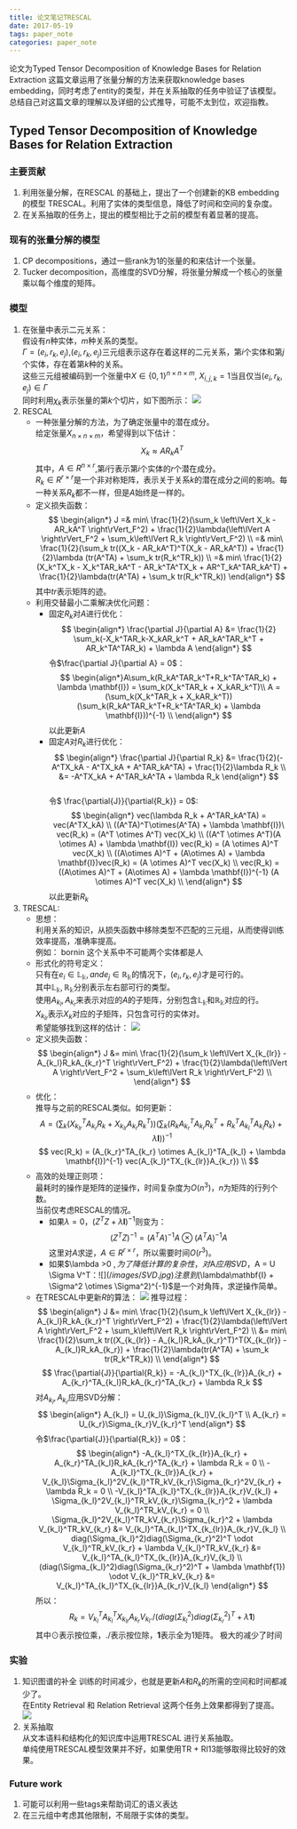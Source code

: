 ```yaml
---
title: 论文笔记TRESCAL
date: 2017-05-19
tags: paper_note
categories: paper_note
---
```

论文为Typed Tensor Decomposition of Knowledge Bases for Relation Extraction 
这篇文章运用了张量分解的方法来获取knowledge bases embedding，同时考虑了entity的类型，并在关系抽取的任务中验证了该模型。
总结自己对这篇文章的理解以及详细的公式推导，可能不太到位，欢迎指教。
<!--more--> 
## Typed Tensor Decomposition of Knowledge Bases for Relation Extraction 
### 主要贡献 
1. 利用张量分解，在RESCAL 的基础上，提出了一个创建新的KB embedding 的模型 TRESCAL。利用了实体的类型信息，降低了时间和空间的复杂度。
2. 在关系抽取的任务上，提出的模型相比于之前的模型有着显著的提高。

### 现有的张量分解的模型
1. CP decompositions，通过一些rank为1的张量的和来估计一个张量。
2. Tucker decomposition，高维度的SVD分解，将张量分解成一个核心的张量乘以每个维度的矩阵。

### 模型
1. 在张量中表示二元关系：  
    假设有$n$种实体，$m$种关系的类型。  
    $\Gamma = {(e_i,r_k,e_j)}$,$(e_i,r_k,e_j)$三元组表示这存在着这样的二元关系，第$i$个实体和第$j$个实体，存在着第$k$种的关系。  
    这些三元组被编码到一个张量中$X \in \{0,1\}^{n \times n \times m}$, $X_{i,j,k} = 1$当且仅当$(e_i,r_k,e_j) \in \Gamma$  
    同时利用$\chi_k$表示张量的第$k$个切片，如下图所示：
    ![](/images/tensor.jpg)
2. RESCAL
    * 一种张量分解的方法，为了确定张量中的潜在成分。  
        给定张量$X_{n\times n\times m}$，希望得到以下估计：
        $$
        X_k \approx A R_kA^T
        $$
        其中，$A \in R^{n \times r}$,第$i$行表示第$i$个实体的$r$个潜在成分。  
        $R_k \in R^{r\times r}$是一个非对称矩阵，表示关于关系$k$的潜在成分之间的影响。每一种关系$R_k$都不一样，但是$A$始终是一样的。  
    * 定义损失函数： 
        $$
        \begin{align*}
        J =& min\ \frac{1}{2}(\sum_k \left\lVert X_k - AR_kA^T \right\rVert_F^2) + \frac{1}{2}\lambda(\left\lVert A \right\rVert_F^2 + \sum_k\left\lVert R_k \right\rVert_F^2) \\
        =& min\ \frac{1}{2}(\sum_k tr((X_k - AR_kA^T)^T(X_k - AR_kA^T)) + \frac{1}{2}\lambda (tr(A^TA) + \sum_k tr(R_k^TR_k)) \\
        =& min\  \frac{1}{2}(X_k^TX_k - X_k^TAR_kA^T - AR_k^TA^TX_k + AR^T_kA^TAR_kA^T) + \frac{1}{2}\lambda(tr(A^TA) + \sum_k tr(R_k^TR_k))
        \end{align*}
        $$
        其中$tr$表示矩阵的迹。
    * 利用交替最小二乘解决优化问题：
        * 固定$R_k$对$A$进行优化： 
            $$
            \begin{align*}
            \frac{\partial J}{\partial A} &= \frac{1}{2} \sum_k(-X_k^TAR_k-X_kAR_k^T + AR_kA^TAR_k^T + AR_k^TA^TAR_k) + \lambda A
            \end{align*}
            $$
            令$\frac{\partial J}{\partial A} = 0$：
            $$
            \begin{align*}A\sum_k(R_kA^TAR_k^T+R_k^TA^TAR_k) + \lambda \mathbf{I}) = \sum_k(X_k^TAR_k + X_kAR_k^T)\\
            A = (\sum_k(X_k^TAR_k + X_kAR_k^T))(\sum_k(R_kA^TAR_k^T+R_k^TA^TAR_k) + \lambda \mathbf{I}))^{-1} \\
            \end{align*}
            $$
            以此更新$A$
        * 固定$A$对$R_k$进行优化： 
            $$
            \begin{align*}
            \frac{\partial J}{\partial R_k} &= \frac{1}{2}(-A^TX_kA - A^TX_kA + A^TAR_kA^TA) + \frac{1}{2}\lambda R_k \\
            &= -A^TX_kA + A^TAR_kA^TA + \lambda R_k
            \end{align*}
            $$        
            令$ \frac{\partial{J}}{\partial{R_k}} = 0$:
            $$
            \begin{align*}
            vec(\lambda R_k + A^TAR_kA^TA) = vec(A^TX_kA) \\
           ((A^TA)^T\otimes(A^TA) + \lambda \mathbf{I})\ vec(R_k) = (A^T \otimes A^T) vec(X_k) \\
           ((A^T \otimes A^T)(A \otimes A) + \lambda \mathbf{I}) vec(R_k) = (A \otimes A)^T vec(X_k) \\
           ((A\otimes A)^T + (A\otimes A) + \lambda \mathbf{I})vec(R_k)  = (A \otimes A)^T vec(X_k) \\
           vec(R_k) =  ((A\otimes A)^T + (A\otimes A) + \lambda \mathbf{I})^{-1} (A \otimes A)^T vec(X_k) \\
            \end{align*}
            $$
            以此更新$R_k$
3. TRESCAL:
    * 思想：   
        利用关系的知识，从损失函数中移除类型不匹配的三元组，从而使得训练效率提高，准确率提高。  
        例如： bornin 这个关系中不可能两个实体都是人
    * 形式化的符号定义：  
        只有在$e_i \in \mathbb{L_k} ,and e_j \in \mathbb{R_k}$的情况下，$(e_i,r_k,e_j)$才是可行的。  
        其中$\mathbb{L_k} , \mathbb{R_k}$分别表示左右部可行的类型。  
        使用$A_{k_l}, A_{k_r}$来表示对应的$A$的子矩阵，分别包含$\mathbb{L_k}$和$\mathbb{R_k}$对应的行。  
        $X_{k_{lr}}$表示$X_k$对应的子矩阵，只包含可行的实体对。  
        希望能够找到这样的估计： 
         ![](/images/TRESCAL.jpg)
    * 定义损失函数： 
        $$
        \begin{align*}
        J &= min\ \frac{1}{2}(\sum_k \left\lVert X_{k_{lr}} - A_{k_l}R_kA_{k_r}^T \right\rVert_F^2) + \frac{1}{2}\lambda(\left\lVert A \right\rVert_F^2 + \sum_k\left\lVert R_k \right\rVert_F^2) \\
        \end{align*}
        $$
    * 优化：  
        推导与之前的RESCAL类似。如何更新：  
        $$
        A = (\sum_k(X_{k_{lr}}^TA_{k_r}R_k + X_{k_{lr}}A_{k_r}R_k^T))(\sum_k(R_kA^T_{k_r}A_{k_r}R_k^T+R_k^TA^T_{k_l}A_{k_l}R_k) + \lambda \mathbf{I}))^{-1}       
        $$
        $$
         vec(R_k) =  (A_{k_r}^TA_{k_r} \otimes A_{k_l}^TA_{k_l} + \lambda \mathbf{I})^{-1} vec(A_{k_l}^TX_{k_{lr}}A_{k_r}) \\
        $$
    * 高效的处理正则项：  
        最耗时的操作是矩阵的逆操作，时间复杂度为$O(n^3)$，$n$为矩阵的行列个数。  
        当前仅考虑RESCAL的情况。
        * 如果$\lambda = 0$，$(Z^TZ+\lambda \mathbf{I})^{-1}$则变为：   
            $$
            (Z^TZ)^{-1} = (A^TA)^{-1}A \otimes (A^TA)^{-1}A
            $$
            这里对$A$求逆，$A\in R^{r \times r}$，所以需要时间$O(r^3)$。
        * 如果$\lambda >0 $,  
            为了降低计算的复杂性，对$A$应用SVD，$A = U \Sigma V^T$：
        ![](/images/SVD.jpg)
            注意到$(\lambda\mathbf{I} + \Sigma^2 \otimes \Sigma^2)^{-1}$是一个对角阵，求逆操作简单。
    * 在TRESCAL中更新$R$的算法： 
        ![](/images/update_R.jpg)
        推导过程： 
        $$
        \begin{align*}
        J &= min\ \frac{1}{2}(\sum_k \left\lVert X_{k_{lr}} - A_{k_l}R_kA_{k_r}^T \right\rVert_F^2) + \frac{1}{2}\lambda(\left\lVert A \right\rVert_F^2 + \sum_k\left\lVert R_k \right\rVert_F^2) \\
        &= min\ \frac{1}{2}\sum_k tr((X_{k_{lr}} - A_{k_l}R_kA_{k_r}^T)^T(X_{k_{lr}} - A_{k_l}R_kA_{k_r}) + \frac{1}{2}\lambda(tr(A^TA) + \sum_k tr(R_k^TR_k)) \\
        \end{align*}
        $$
        $$
        \frac{\partial{J}}{\partial{R_k}} = -A_{k_l}^TX_{k_{lr}}A_{k_r} + A_{k_r}^TA_{k_l}R_kA_{k_r}^TA_{k_r} + \lambda R_k        
        $$
        对$A_{k_l},A_{k_r}$应用SVD分解： 
        $$
        \begin{align*}
        A_{k_l} = U_{k_l}\Sigma_{k_l}V_{k_l}^T \\
        A_{k_r} = U_{k_r}\Sigma_{k_r}V_{k_r}^T 
        \end{align*}
        $$
        令$\frac{\partial{J}}{\partial{R_k}} = 0$：
        $$
        \begin{align*}
        -A_{k_l}^TX_{k_{lr}}A_{k_r} + A_{k_r}^TA_{k_l}R_kA_{k_r}^TA_{k_r} + \lambda R_k = 0 \\
       -A_{k_l}^TX_{k_{lr}}A_{k_r} + V_{k_l}\Sigma_{k_l}^2V_{k_l}^TR_kV_{k_r}\Sigma_{k_r}^2V_{k_r} + \lambda R_k = 0 \\
       -V_{k_l}^TA_{k_l}^TX_{k_{lr}}A_{k_r}V_{k_l} + \Sigma_{k_l}^2V_{k_l}^TR_kV_{k_r}\Sigma_{k_r}^2 + \lambda V_{k_l}^TR_kV_{k_r} = 0 \\
       \Sigma_{k_l}^2V_{k_l}^TR_kV_{k_r}\Sigma_{k_r}^2 + \lambda V_{k_l}^TR_kV_{k_r} &= V_{k_l}^TA_{k_l}^TX_{k_{lr}}A_{k_r}V_{k_l} \\
       diag(\Sigma_{k_l}^2)diag(\Sigma_{k_r}^2)^T \odot V_{k_l}^TR_kV_{k_r} + \lambda V_{k_l}^TR_kV_{k_r} &= V_{k_l}^TA_{k_l}^TX_{k_{lr}}A_{k_r}V_{k_l} \\
       (diag(\Sigma_{k_l}^2)diag(\Sigma_{k_r}^2)^T + \lambda \mathbf{1}) \odot V_{k_l}^TR_kV_{k_r} &= V_{k_l}^TA_{k_l}^TX_{k_{lr}}A_{k_r}V_{k_l} 
        \end{align*}
        $$
        所以：
        $$
        R_k = V_{k_l}^TA_{k_l}^TX_{k_{lr}}A_{k_r}V_{k_l} ./    (diag(\Sigma_{k_l}^2)diag(\Sigma_{k_r}^2)^T + \lambda \mathbf{1})
        $$
        其中$\odot$表示按位乘，$./$表示按位除，$\mathbf{1}$表示全为1矩阵。
        极大的减少了时间
        
### 实验
1. 知识图谱的补全
    训练的时间减少，也就是更新$A$和${R_k}$的所需的空间和时间都减少了。  
    在Entity Retrieval 和 Relation Retrieval 这两个任务上效果都得到了提高。
    ![](/images/result.jpg)
2. 关系抽取  
    从文本语料和结构化的知识库中运用TRESCAL 进行关系抽取。  
    单纯使用TRESCAL模型效果并不好，如果使用TR + RI13能够取得比较好的效果。
    
### Future work
1. 可能可以利用一些tags来帮助词汇的语义表达
2. 在三元组中考虑其他限制，不局限于实体的类型。


